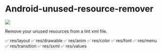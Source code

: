 # Android-unused-resource-remover

![](https://i.imgur.com/8TNpnir.png)

Remove your unused resources from a lint xml file.

✅ res/layout
✅ res/drawable
✅ res/anim
✅ res/color
✅ res/font
✅ res/menu
✅ res/transition
✅ res/sxml
✅ res/values
